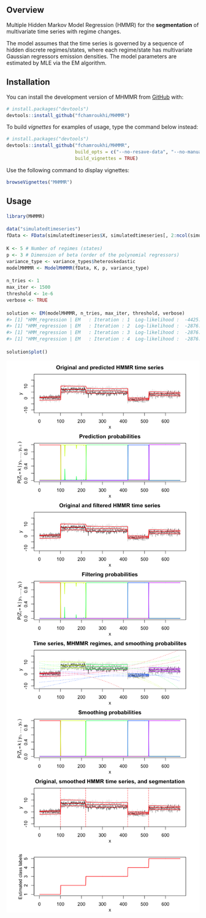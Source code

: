 
<!-- README.md is generated from README.Rmd. Please edit that file -->

## Overview

<!-- badges: start -->

<!-- badges: end -->

Multiple Hidden Markov Model Regression (HMMR) for the **segmentation**
of multivariate time series with regime changes.

The model assumes that the time series is governed by a sequence of
hidden discrete regimes/states, where each regime/state has multivariate
Gaussian regressors emission densities. The model parameters are
estimated by MLE via the EM algorithm.

## Installation

You can install the development version of MHMMR from
[GitHub](https://github.com/) with:

``` r
# install.packages("devtools")
devtools::install_github("fchamroukhi/MHMMR")
```

To build *vignettes* for examples of usage, type the command below
instead:

``` r
# install.packages("devtools")
devtools::install_github("fchamroukhi/MHMMR", 
                         build_opts = c("--no-resave-data", "--no-manual"), 
                         build_vignettes = TRUE)
```

Use the following command to display vignettes:

``` r
browseVignettes("MHMMR")
```

## Usage

``` r
library(MHMMR)

data("simulatedtimeseries")
fData <- FData(simulatedtimeseries$X, simulatedtimeseries[, 2:ncol(simulatedtimeseries)])

K <- 5 # Number of regimes (states)
p <- 3 # Dimension of beta (order of the polynomial regressors)
variance_type <- variance_types$heteroskedastic
modelMHMMR <- ModelMHMMR(fData, K, p, variance_type)

n_tries <- 1
max_iter <- 1500
threshold <- 1e-6
verbose <- TRUE

solution <- EM(modelMHMMR, n_tries, max_iter, threshold, verbose)
#> [1] "HMM_regression | EM   : Iteration : 1  Log-likelihood :  -4425.29307889945"
#> [1] "HMM_regression | EM   : Iteration : 2  Log-likelihood :  -2876.80418310609"
#> [1] "HMM_regression | EM   : Iteration : 3  Log-likelihood :  -2876.69073409991"
#> [1] "HMM_regression | EM   : Iteration : 4  Log-likelihood :  -2876.69055273039"

solution$plot()
```

<img src="man/figures/README-unnamed-chunk-5-1.png" style="display: block; margin: auto;" /><img src="man/figures/README-unnamed-chunk-5-2.png" style="display: block; margin: auto;" /><img src="man/figures/README-unnamed-chunk-5-3.png" style="display: block; margin: auto;" /><img src="man/figures/README-unnamed-chunk-5-4.png" style="display: block; margin: auto;" />
